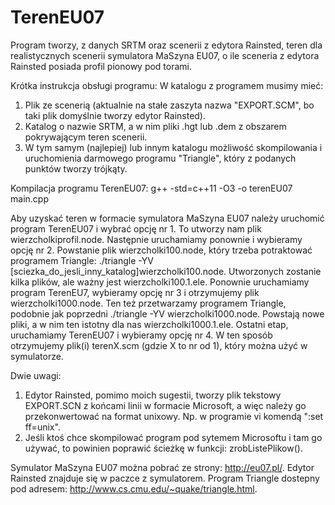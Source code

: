 # TerenEU07
Program tworzy, z danych SRTM oraz scenerii z edytora Rainsted, teren dla realistycznych scenerii symulatora MaSzyna EU07,
o ile sceneria z edytora Rainsted posiada profil pionowy pod torami.

Krótka instrukcja obsługi programu:
W katalogu z programem musimy mieć:
1. Plik ze scenerią (aktualnie na stałe zaszyta nazwa "EXPORT.SCM", bo taki plik domyślnie tworzy edytor Rainsted).
2. Katalog o nazwie SRTM, a w nim pliki .hgt lub .dem z obszarem pokrywającym teren scenerii.
3. W tym samym (najlepiej) lub innym katalogu możliwość skompilowania i uruchomienia darmowego programu "Triangle",
który z podanych punktów tworzy trójkąty.

Kompilacja programu TerenEU07:
g++ -std=c++11 -O3 -o terenEU07 main.cpp

Aby uzyskać teren w formacie symulatora MaSzyna EU07 należy uruchomić program TerenEU07 i wybrać opcję nr 1.
To utworzy nam plik wierzcholkiprofil.node. Następnie uruchamiamy ponownie i wybieramy opcję nr 2.
Powstanie plik wierzcholki100.node, który trzeba potraktować programem Triangle:
./triangle -YV [sciezka_do_jesli_inny_katalog]wierzcholki100.node.
Utworzonych zostanie kilka plików, ale ważny jest wierzcholki100.1.ele. Ponownie uruchamiamy program TerenEU7,
wybieramy opcję nr 3 i otrzymujemy plik wierzcholki1000.node. Ten też przetwarzamy programem Triangle,
podobnie jak poprzedni ./triangle -YV wierzcholki1000.node. Powstają nowe pliki,
a w nim ten istotny dla nas wierzcholki1000.1.ele. Ostatni etap, uruchamiamy TerenEU07 i wybieramy opcję nr 4.
W ten sposób otrzymujemy plik(i) terenX.scm (gdzie X to nr od 1),  który można użyć w symulatorze.

Dwie uwagi:
1. Edytor Rainsted, pomimo moich sugestii, tworzy plik tekstowy EXPORT.SCN z końcami linii w formacie Microsoft,
a więc należy go przekonwertować na format unixowy. Np. w programie vi komendą ":set ff=unix".
2. Jeśli ktoś chce skompilować program pod sytemem Microsoftu i tam go używać, to powinien poprawić ścieżkę w funkcji:
zrobListePlikow().

Symulator MaSzyna EU07 można pobrać ze strony: http://eu07.pl/.
Edytor Rainsted znajduje się w paczce z symulatorem.
Program Triangle dostepny pod adresem: http://www.cs.cmu.edu/~quake/triangle.html.

